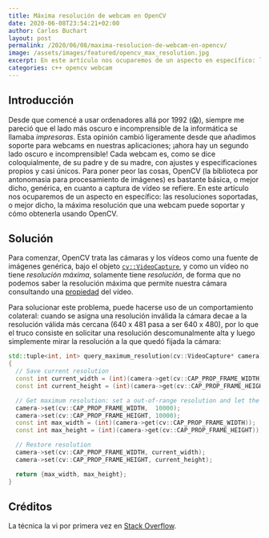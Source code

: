```yaml
---
title: Máxima resolución de webcam en OpenCV
date: 2020-06-08T23:54:21+02:00
author: Carlos Buchart
layout: post
permalink: /2020/06/08/maxima-resolucion-de-webcam-en-opencv/
image: /assets/images/featured/opencv_max_resolution.jpg
excerpt: En este artículo nos ocuparemos de un aspecto en específico: las resoluciones soportadas, o mejor dicho, la máxima resolución que una webcam puede soportar y cómo obtenerla usando OpenCV.
categories: c++ opencv webcam
---
```

## Introducción

Desde que comencé a usar ordenadores allá por 1992 (😱), siempre me pareció que el lado más oscuro e incomprensible de la informática se llamaba _impresoras_. Esta opinión cambió ligeramente desde que añadimos soporte para webcams en nuestras aplicaciones; ¡ahora hay un segundo lado oscuro e incomprensible! Cada webcam es, como se dice coloquialmente, de su padre y de su madre, con ajustes y especificaciones propios y casi únicos. Para poner peor las cosas, OpenCV (la biblioteca por antonomasia para procesamiento de imágenes) es bastante básica, o mejor dicho, genérica, en cuanto a captura de vídeo se refiere. En este artículo nos ocuparemos de un aspecto en específico: las resoluciones soportadas, o mejor dicho, la máxima resolución que una webcam puede soportar y cómo obtenerla usando OpenCV.

## Solución

Para comenzar, OpenCV trata las cámaras y los vídeos como una fuente de imágenes genérica, bajo el objeto [`cv::VideoCapture`](https://docs.opencv.org/4.3.0/d8/dfe/classcv_1_1VideoCapture.html), y como un vídeo no tiene _resolución máxima_, solamente tiene _resolución_, de forma que no podemos saber la resolución máxima que permite nuestra cámara consultando una [propiedad](https://docs.opencv.org/4.3.0/d4/d15/group__videoio__flags__base.html#gaeb8dd9c89c10a5c63c139bf7c4f5704d) del vídeo.

Para solucionar este problema, puede hacerse uso de un comportamiento colateral: cuando se asigna una resolución inválida la cámara decae a la resolución válida más cercana (640 x 481 pasa a ser 640 x 480), por lo que el truco consiste en solicitar una resolución descomunalmente alta y luego simplemente mirar la resolución a la que quedó fijada la cámara:

```cpp
std::tuple<int, int> query_maximum_resolution(cv::VideoCapture* camera)
{
  // Save current resolution
  const int current_width = (int)(camera->get(cv::CAP_PROP_FRAME_WIDTH));
  const int current_height = (int)(camera->get(cv::CAP_PROP_FRAME_HEIGHT));

  // Get maximum resolution: set a out-of-range resolution and let the camera set itself to the maximum allowed
  camera->set(cv::CAP_PROP_FRAME_WIDTH,  10000);
  camera->set(cv::CAP_PROP_FRAME_HEIGHT, 10000);
  const int max_width = (int)(camera->get(cv::CAP_PROP_FRAME_WIDTH));
  const int max_height = (int)(camera->get(cv::CAP_PROP_FRAME_HEIGHT));

  // Restore resolution
  camera->set(cv::CAP_PROP_FRAME_WIDTH, current_width);
  camera->set(cv::CAP_PROP_FRAME_HEIGHT, current_height);

  return {max_width, max_height};
}
```

## Créditos

La técnica la vi por primera vez en [Stack Overflow](https://stackoverflow.com/q/18458422/1485885).

